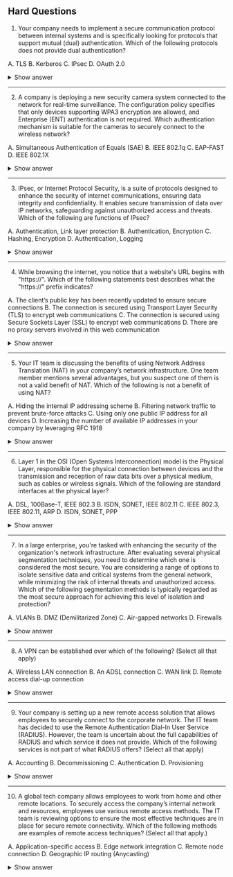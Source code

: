 ## Hard Questions ##

1. Your company needs to implement a secure communication protocol between internal systems and is specifically looking for protocols that support mutual (dual) authentication. Which of the following protocols does not provide dual authentication?

A. TLS
B. Kerberos
C. IPsec
D. OAuth 2.0

<details> <summary>Show answer</summary>

Correct Answer:

✅ D. OAuth 2.0
OAuth 2.0 is primarily an authorization framework, allowing a user to grant limited access to resources without requiring the resource provider to authenticate the client. By default, it does not support mutual authentication between client and server, which is required for dual authentication scenarios.

Incorrect Answers:

❌ A. TLS
When configured for mutual TLS (mTLS), TLS provides dual authentication, where both the client and the server authenticate each other using certificates. This is commonly used in high-security environments to ensure secure communications.

❌ B. Kerberos
Kerberos supports mutual authentication through encrypted tickets, verifying both the client and the server within a secure domain. It is widely used in enterprise networks for secure authentication.

❌ C. IPsec
IPsec can enforce mutual authentication between two networked endpoints, using either certificates or pre-shared keys, ensuring that both sides of the connection are verified before transmitting data.

Explanation:
Mutual authentication is crucial for secure communication between systems to prevent impersonation attacks. OAuth 2.0 focuses on delegating access rights rather than authenticating both parties, making it unsuitable for scenarios where dual authentication is required. TLS (with mTLS), IPsec, and Kerberos are protocols that do provide mutual authentication.

</details>

---

2. A company is deploying a new security camera system connected to the network for real-time surveillance. The configuration policy specifies that only devices supporting WPA3 encryption are allowed, and Enterprise (ENT) authentication is not required. Which authentication mechanism is suitable for the cameras to securely connect to the wireless network?

A. Simultaneous Authentication of Equals (SAE)
B. IEEE 802.1q
C. EAP-FAST
D. IEEE 802.1X

<details> <summary>Show answer</summary>

Correct Answer:

✅ A. Simultaneous Authentication of Equals (SAE)
SAE is the password-based authentication protocol used in WPA3. It protects against offline dictionary attacks and is ideal for environments without enterprise-level authentication. SAE ensures secure mutual authentication between devices and the access point without the need for centralized servers, making it suitable for security cameras in this scenario.

Incorrect Answers:

❌ B. IEEE 802.1q
This is a VLAN tagging standard for network traffic segmentation, not an authentication mechanism. It does not handle device authentication.

❌ C. EAP-FAST
EAP-FAST is an enterprise-level authentication protocol designed to work with RADIUS servers. Since ENT authentication is not required in this scenario, EAP-FAST is inappropriate.

❌ D. IEEE 802.1X
802.1X provides port-based network access control, typically requiring a centralized authentication server (e.g., RADIUS). As the policy states ENT authentication is unnecessary, 802.1X is not suitable.

Explanation:
For devices connecting to a WPA3 network without enterprise authentication, SAE is the correct choice. It ensures both device and access point authenticate securely while avoiding the complexity of centralized authentication servers. This is perfect for small deployments like networked security cameras.

</details>

---

3. IPsec, or Internet Protocol Security, is a suite of protocols designed to enhance the security of internet communications, ensuring data integrity and confidentiality. It enables secure transmission of data over IP networks, safeguarding against unauthorized access and threats. Which of the following are functions of IPsec?

A. Authentication, Link layer protection
B. Authentication, Encryption
C. Hashing, Encryption
D. Authentication, Logging

<details> <summary>Show answer</summary>

Correct Answer:

✅ B. Authentication, Encryption
IPsec provides authentication to verify the identities of communicating parties and encryption to protect data in transit. Together, these functions ensure the confidentiality, integrity, and authenticity of communications over IP networks.

Incorrect Answers:

❌ A. Authentication, Link layer protection
While IPsec provides authentication, link layer protection is unrelated, as IPsec operates at the network layer (Layer 3), not the data link layer.

❌ C. Hashing, Encryption
IPsec does use hashing for data integrity, but authentication is a core function that must also be included. This answer is incomplete.

❌ D. Authentication, Logging
IPsec does provide authentication, but logging is not part of its core functionality; logging is handled by monitoring or security systems separately.

Explanation:
IPsec ensures secure communication over IP networks by combining authentication and encryption. Authentication confirms the identity of parties, while encryption protects the content of transmitted data from eavesdropping or tampering. Hashing supports integrity checks, but the essential IPsec functions remain authentication and encryption.

</details>

---

4. While browsing the internet, you notice that a website's URL begins with "https://". Which of the following statements best describes what the "https://" prefix indicates?

A. The client’s public key has been recently updated to ensure secure connections
B. The connection is secured using Transport Layer Security (TLS) to encrypt web communications
C. The connection is secured using Secure Sockets Layer (SSL) to encrypt web communications
D. There are no proxy servers involved in this web communication
<details> <summary>Show answer</summary>

Correct Answer:

✅ B. The connection is secured using Transport Layer Security (TLS) to encrypt web communications
The "https://" prefix indicates that TLS is used to encrypt data transmitted between the client (browser) and the web server. TLS ensures that communications remain private and secure from eavesdropping or tampering. Although HTTPS originally referred to SSL, TLS has replaced SSL in modern web security.

Incorrect Answers:

❌ C. The connection is secured using Secure Sockets Layer (SSL)
SSL is outdated and has been largely replaced by TLS. Modern HTTPS uses TLS, making SSL an inaccurate description for current web security.

❌ A. The client’s public key has been recently updated to ensure secure connections
HTTPS does not indicate anything about the client’s public key. The server presents a public key in its certificate; client key updates are unrelated.

❌ D. There are no proxy servers involved in this web communication
HTTPS does not imply the absence of proxies. Encrypted traffic can pass through proxy servers without affecting TLS encryption.

Explanation:
HTTPS ensures secure communication over the internet by encrypting data using TLS. This protects sensitive information from interception, tampering, or eavesdropping, providing confidentiality and integrity for web traffic.

</details>

---

5. Your IT team is discussing the benefits of using Network Address Translation (NAT) in your company’s network infrastructure. One team member mentions several advantages, but you suspect one of them is not a valid benefit of NAT. Which of the following is not a benefit of using NAT?

A. Hiding the internal IP addressing scheme
B. Filtering network traffic to prevent brute-force attacks
C. Using only one public IP address for all devices
D. Increasing the number of available IP addresses in your company by leveraging RFC 1918

<details> <summary>Show answer</summary>

Correct Answer:

✅ B. Filtering network traffic to prevent brute-force attacks
NAT is not a security mechanism for filtering malicious traffic. While it hides internal IP addresses, it does not actively block or inspect network traffic. Protecting against brute-force attacks requires a firewall or intrusion prevention system (IPS), not NAT.

Incorrect Answers:

❌ Hiding the internal IP addressing scheme
NAT translates private internal IPs to public IPs when communicating externally, hiding the internal addressing scheme from the outside world.

❌ Using only one public IP address for all devices
NAT allows multiple internal devices to share a single public IP, conserving IP addresses and simplifying external network management.

❌ Increasing the number of available IP addresses in your company by leveraging RFC 1918
By using private IP ranges (RFC 1918), NAT enables internal networks to reuse addresses and connect many devices to the internet through a limited number of public IPs.

Explanation:
NAT primarily provides IP address conservation and internal network privacy, but it does not provide traffic filtering or protection against attacks. For robust security, NAT should be used in combination with firewalls or IPS solutions.

</details>

---

6. Layer 1 in the OSI (Open Systems Interconnection) model is the Physical Layer, responsible for the physical connection between devices and the transmission and reception of raw data bits over a physical medium, such as cables or wireless signals. Which of the following are standard interfaces at the physical layer?

A. DSL, 100Base-T, IEEE 802.3
B. ISDN, SONET, IEEE 802.11
C. IEEE 802.3, IEEE 802.11, ARP
D. ISDN, SONET, PPP

<details> <summary>Show answer</summary>

Correct Answer:

✅ A. DSL, 100Base-T, IEEE 802.3
These are all interfaces with Physical Layer components. DSL and 100Base-T define physical transmission methods, and IEEE 802.3 (Ethernet) includes the physical signaling and cabling specifications.

Incorrect Answers:

❌ B. ISDN, SONET, IEEE 802.11

IEEE 802.11 (Wi-Fi) primarily operates at Layer 2 (Data Link), not purely at the Physical Layer.

ISDN and SONET also include Layer 2 components, so this is not fully correct.

❌ C. IEEE 802.3, IEEE 802.11, ARP

IEEE 802.11 and ARP operate mainly at Layer 2, making this choice incorrect.

❌ D. ISDN, SONET, PPP

PPP (Point-to-Point Protocol) operates at Layer 2, not Layer 1.

Explanation:
The Physical Layer (Layer 1) of the OSI model handles the transmission of raw bits over a medium, defining:

Transmission media (cables, fiber optics, wireless signals)

Electrical and optical specifications (voltage levels, signal timing, modulation)

Connector types and physical interfaces (Ethernet ports, serial connections)

It does not define addressing, packet handling, or protocols handled at higher layers like Data Link (Layer 2) or Network (Layer 3).

</details>

---

7. In a large enterprise, you're tasked with enhancing the security of the organization's network infrastructure. After evaluating several physical segmentation techniques, you need to determine which one is considered the most secure. You are considering a range of options to isolate sensitive data and critical systems from the general network, while minimizing the risk of internal threats and unauthorized access. Which of the following segmentation methods is typically regarded as the most secure approach for achieving this level of isolation and protection?

A. VLANs
B. DMZ (Demilitarized Zone)
C. Air-gapped networks
D. Firewalls

<details> <summary>Show answer</summary>

Correct Answer:

✅ C. Air-gapped networks
An air-gapped network is physically isolated from other networks and the internet, meaning there is no direct or indirect connectivity. This makes it extremely secure because it prevents unauthorized access, malware infiltration, and external attacks that require network connectivity. Air-gapped networks are the preferred choice for highly sensitive environments, such as critical financial or government systems, due to the complete physical separation from other networks.

Incorrect Answers:

❌ VLANs
VLANs provide logical segmentation within the same physical network. They can isolate traffic but are vulnerable to attacks like VLAN hopping and rely heavily on correct configuration. VLANs do not offer true physical separation.

❌ Firewalls
Firewalls filter and control network traffic based on rules but do not physically separate networks. Misconfigurations can bypass firewalls, making them less secure than an air-gapped setup for physical isolation.

❌ DMZ (Demilitarized Zone)
A DMZ isolates public-facing services from the internal network but remains connected to the internal infrastructure. It improves security but does not provide the complete physical separation that an air-gapped network ensures.

Explanation:
For environments requiring maximum protection, physical isolation is key. Air-gapped networks eliminate connectivity pathways that attackers could exploit, providing the highest level of network security among segmentation techniques.

</details>

---

8. A VPN can be established over which of the following? (Select all that apply)

A. Wireless LAN connection
B. An ADSL connection
C. WAN link
D. Remote access dial-up connection

<details> <summary>Show answer</summary>

Correct Answers:

✅ A. Wireless LAN connection
VPNs work over wireless networks by encrypting data, ensuring secure communication even in potentially insecure wireless environments.

✅ B. An ADSL connection
ADSL provides sufficient bandwidth to support VPN connections, allowing secure remote access or site-to-site communication over the internet.

✅ C. WAN link
Wide Area Networks (WANs) are commonly used for VPNs, providing stable and high-speed connectivity to securely connect remote sites.

✅ D. Remote access dial-up connection
Although outdated and limited by low bandwidth, VPNs can still be established over dial-up connections to provide secure access to the network.

Explanation:
A VPN (Virtual Private Network) can operate over any network medium that supports IP traffic, including wireless LANs, broadband connections like ADSL, WAN links, and even dial-up connections. The key is that the VPN encapsulates and encrypts traffic, ensuring security regardless of the underlying connection type.

</details>

---

9. Your company is setting up a new remote access solution that allows employees to securely connect to the corporate network. The IT team has decided to use the Remote Authentication Dial-In User Service (RADIUS). However, the team is uncertain about the full capabilities of RADIUS and which service it does not provide. Which of the following services is not part of what RADIUS offers? (Select all that apply)

A. Accounting
B. Decommissioning
C. Authentication
D. Provisioning

<details> <summary>Show answer</summary>

Correct Answers:

✅ B. Decommissioning
Decommissioning involves securely disabling or removing user accounts, devices, or network services. RADIUS does not handle decommissioning; this is typically managed through identity lifecycle or IAM systems.

✅ D. Provisioning
Provisioning refers to creating and configuring user accounts, devices, or services. RADIUS does not perform provisioning; it only authenticates and authorizes users based on existing accounts.

Incorrect Answers:

❌ A. Accounting
RADIUS provides accounting as part of its AAA (Authentication, Authorization, Accounting) functions. It logs session details, duration, and resource usage for monitoring, auditing, or billing purposes.

❌ C. Authentication
Authentication is a core service of RADIUS. It validates user credentials to ensure that users or devices are authorized to access the network.

Explanation:
RADIUS is designed around the AAA model:

Authentication: Verifies user identity.

Authorization: Determines access privileges.

Accounting: Tracks resource usage.

RADIUS does not manage the lifecycle of user accounts, such as provisioning or decommissioning; those tasks are handled by separate identity management systems.

</details>

---

10. A global tech company allows employees to work from home and other remote locations. To securely access the company’s internal network and resources, employees use various remote access methods. The IT team is reviewing options to ensure the most effective techniques are in place for secure remote connectivity. Which of the following methods are examples of remote access techniques? (Select all that apply.)

A. Application-specific access
B. Edge network integration
C. Remote node connection
D. Geographic IP routing (Anycasting)

<details> <summary>Show answer</summary>

Correct Answers:

✅ A. Application-specific access
Allows users to connect to specific applications or services rather than the entire network. This limits access to only the necessary resources, enhancing security for remote access scenarios.

✅ C. Remote node connection
A remote computer connects as a full network node, enabling access to internal network resources as if physically connected to the LAN. This is a common telecommuting method.

Incorrect Answers:

❌ B. Edge network integration
Edge computing focuses on processing data near the source rather than at a central location. While it improves performance, it does not provide remote access to the central network.

❌ D. Geographic IP routing (Anycasting)
Anycasting routes data to the nearest or most optimal destination based on IP location. It optimizes routing efficiency but is not a method for remote access to network resources.

Explanation:
Remote access techniques are designed to allow users to securely connect to network resources from remote locations. Methods like remote node connections and application-specific access provide controlled and secure connectivity, whereas network optimizations like edge computing or anycasting improve performance but do not establish access themselves.

</details>
